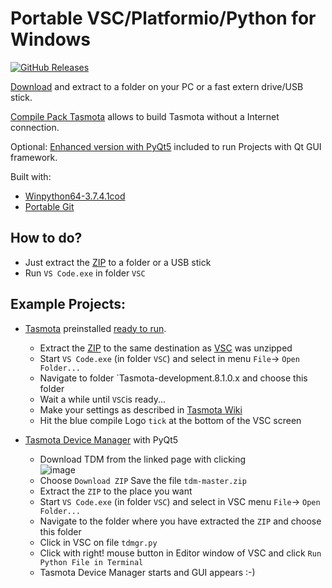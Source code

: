 # Portable VSC/Platformio/Python for Windows

[![GitHub Releases](https://img.shields.io/github/downloads/Jason2866/Portable_VSC_PlatformIO/total?label=downloads&color=%231FA3EC&style=for-the-badge)](https://github.com/Jason2866/Portable_VSC_PlatformIO/releases/latest)

[Download](https://github.com/Jason2866/Portable_VSC_PlatformIO/releases/download/1.3/VSC_PlatformIO_Python.zip) and extract to a folder on your PC or a fast extern drive/USB stick.

[Compile Pack Tasmota](https://github.com/Jason2866/Portable_VSC_PlatformIO/releases/download/1.3/Tasmota_compile_pack.zip) allows to build Tasmota without a Internet connection.

Optional: [Enhanced version with PyQt5](https://github.com/Jason2866/Portable_VSC_PlatformIO/releases/download/1.2/VSC_PlatformIO_Python_PyQt5.zip) included to run Projects with Qt GUI framework.

Built with:
- [Winpython64-3.7.4.1cod](https://sourceforge.net/projects/winpython/files/WinPython_3.7/3.7.4.1/Winpython64-3.7.4.1cod.exe/download)
- [Portable Git](https://github.com/sheabunge/GitPortable/releases/download/v2.21.0-devtest.1/GitPortable_2.21.0_Development_Test_1_online.paf.exe)

## How to do? 
- Just extract the [ZIP](https://github.com/Jason2866/Portable_VSC_PlatformIO/releases/download/1.3/VSC_PlatformIO_Python.zip) to a folder or a USB stick
- Run `VS Code.exe` in folder `VSC` 

## Example Projects:
- [Tasmota](http://Tasmota.com) preinstalled [ready to run](https://github.com/Jason2866/Portable_VSC_PlatformIO/releases/download/1.3/Tasmota_compile_pack.zip). 
  * Extract the [ZIP](https://github.com/Jason2866/Portable_VSC_PlatformIO/releases/download/1.3/Tasmota_compile_pack.zip) to the same destination as [VSC](https://github.com/Jason2866/Portable_VSC_PlatformIO/releases/download/1.3/VSC_PlatformIO_Python.zip) was unzipped
  * Start `VS Code.exe` (in folder `VSC`) and select in menu `File`-> `Open Folder...`
  * Navigate to folder `Tasmota-development.8.1.0.x and choose this folder
  * Wait a while until `VSC`is ready...
  * Make your settings as described in [Tasmota Wiki](https://tasmota.github.io/docs/#/Visual-Studio-Code?id=compile-tasmota)
  * Hit the blue compile Logo `tick` at the bottom of the VSC screen

- [Tasmota Device Manager](https://github.com/jziolkowski/tdm) with PyQt5<br>
  * Download TDM from the linked page with clicking<br>
   ![image](https://user-images.githubusercontent.com/24528715/70787391-d4bdee00-1d8e-11ea-9b53-f6e82f53c995.png)<br>
  * Choose `Download ZIP` Save the file `tdm-master.zip`<br>
  * Extract the `ZIP` to the place you want 
  * Start `VS Code.exe` (in folder `VSC`) and select in VSC menu `File`-> `Open Folder...`
  * Navigate to the folder where you have extracted the `ZIP` and choose this folder
  * Click in VSC on file `tdmgr.py`
  * Click with right! mouse button in Editor window of VSC and click `Run Python File in Terminal`
  * Tasmota Device Manager starts and GUI appears :-)

